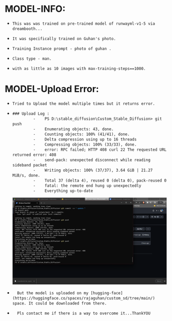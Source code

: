 # MODEL-INFO:

-     This was was trained on pre-trained model of runwayml-v1-5 via dreambooth...

-     It was specifically trained on Guhan's photo.

-     Training Instance prompt - photo of guhan .

-     Class type - man.

-     with as little as 10 images with max-training-steps==1000.


     
     
 # MODEL-Upload Error:
 
-     Tried to Upload the model multiple times but it returns error.

-     ### Upload Log :  
               -    PS D:\stable_diffusion\Custom_Stable_Diffusion> git push
               -    Enumerating objects: 43, done.
               -    Counting objects: 100% (41/41), done.
               -    Delta compression using up to 16 threads
               -    Compressing objects: 100% (33/33), done.
               -    error: RPC failed; HTTP 408 curl 22 The requested URL returned error: 408
               -    send-pack: unexpected disconnect while reading sideband packet
               -    Writing objects: 100% (37/37), 3.64 GiB | 21.27 MiB/s, done.
               -    Total 37 (delta 4), reused 0 (delta 0), pack-reused 0
               -    fatal: the remote end hung up unexpectedly
               -    Everything up-to-date

     ![screenshot](<Screenshot%20(112).png>)
 

-       But the model is uploaded on my [hugging-face](https://huggingface.co/spaces/rajaguhan/custom_sd/tree/main/) space. It could be downloaded from there. 

-       Pls contact me if there is a way to overcome it...ThankYOU
